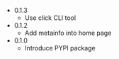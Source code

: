 * 0.1.3
  * Use click CLI tool
* 0.1.2
  * Add metainfo into home page
* 0.1.0
  * Introduce PYPI package
